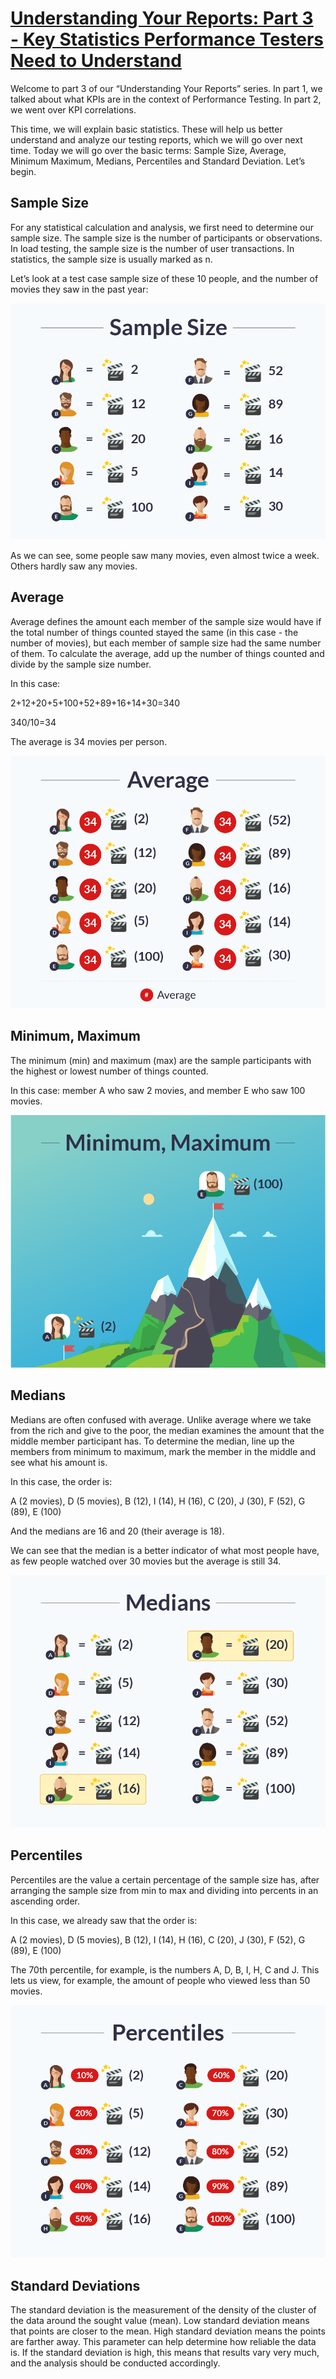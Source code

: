 # [Understanding Your Reports: Part 3 - Key Statistics Performance Testers Need to Understand](https://www.blazemeter.com/blog/understanding-your-reports-part-3-key-statistics-performance-testers-need-understand?utm_source=BM&utm_medium=BM_blog&utm_campaign=jmeter-listeners-part3-calculate-distribution-metrics)

Welcome to part 3 of our “Understanding Your Reports” series. In part 1, we talked about what KPIs are in the context of Performance Testing. In part 2, we went over KPI correlations.

This time, we will explain basic statistics. These will help us better understand and analyze our testing reports, which we will go over next time. Today we will go over the basic terms: Sample Size, Average, Minimum Maximum, Medians, Percentiles and Standard Deviation. Let’s begin.

## Sample Size

For any statistical calculation and analysis, we first need to determine our sample size. The sample size is the number of participants or observations. In load testing, the sample size is the number of user transactions. In statistics, the sample size is usually marked as n.

Let’s look at a test case sample size of these 10 people, and the number of movies they saw in the past year:

![sample size](Sample_Size.png)

As we can see, some people saw many movies, even almost twice a week. Others hardly saw any movies.

 
## Average

Average defines the amount each member of the sample size would have if the total number of things counted stayed the same (in this case - the number of movies), but each member of sample size had the same number of them. To calculate the average, add up the number of things counted and divide by the sample size number.

 

In this case:

2+12+20+5+100+52+89+16+14+30=340

340/10=34

The average is 34 movies per person.

![average](Average.png)

## Minimum, Maximum

The minimum (min) and maximum (max) are the sample participants with the highest or lowest number of things counted.

 

In this case: member A who saw 2 movies, and member E who saw 100 movies.

![average](Min_Max.png)

## Medians

Medians are often confused with average. Unlike average where we take from the rich and give to the poor, the median examines the amount that the middle member participant has. To determine the median, line up the members from minimum to maximum, mark the member in the middle and see what his amount is.

 

In this case, the order is:

A (2 movies), D (5 movies), B (12), I (14), H (16), C (20), J (30), F (52), G (89), E (100)

 

And the medians are 16 and 20 (their average is 18).

 

We can see that the median is a better indicator of what most people have, as few people watched over 30 movies but the average is still 34.

![medians](Medians.png)

## Percentiles

Percentiles are the value a certain percentage of the sample size has, after arranging the sample size from min to max and dividing into percents in an ascending order.

 

In this case, we already saw that the order is:

A (2 movies), D (5 movies), B (12), I (14), H (16), C (20), J (30), F (52), G (89), E (100)

 

The 70th percentile, for example, is the numbers A, D, B, I, H, C and J. This lets us view, for example, the amount of people who viewed less than 50 movies.


![percentiles](Percentiles.png)

## Standard Deviations

The standard deviation is the measurement of the density of the cluster of the data around the sought value (mean). Low standard deviation means that points are closer to the mean. High standard deviation means the points are farther away. This parameter can help determine how reliable the data is. If the standard deviation is high, this means that results vary very much, and the analysis should be conducted accordingly.